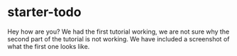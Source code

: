 # starter-todo

Hey how are you?
We had the first tutorial working, we are not sure why the second part of the tutorial is not working.
We have included a screenshot of what the first one looks like.



